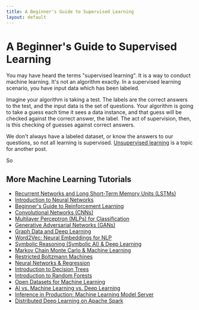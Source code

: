 ```yaml
---
title: A Beginner's Guide to Supervised Learning
layout: default
---
```


# A Beginner's Guide to Supervised Learning

You may have heard the terms "supervised learning". It is a way to conduct machine learning. It's not an algorithm exactly. In a supervised learning scenario, you have input data which has been labeled.

Imagine your algorithm is taking a test. The labels are the correct answers to the test, and the input data is the set of questions. Your algorithm is going to take a guess each time it sees a data instance, and that guess will be checked against the correct answer, the label. The act of supervision, then, is this checking of guesses against correct answers. 

We don't always have a labeled dataset, or know the answers to our questions, so not all learning is supervised. [Unsupervised learning](./unsupervised-learning.html) is a topic for another post. 

So

## <a name="resources">More Machine Learning Tutorials</a>

* [Recurrent Networks and Long Short-Term Memory Units (LSTMs)](./lstm.html)
* [Introduction to Neural Networks](./neuralnet-overview.html)
* [Beginner's Guide to Reinforcement Learning](./deepreinforcementlearning.html)
* [Convolutional Networks (CNNs)](./convolutionalnetwork.html)
* [Multilayer Perceptron (MLPs) for Classification](./multilayerperceptron.html)
* [Generative Adversarial Networks (GANs)](./generative-adversarial-network.html)
* [Graph Data and Deep Learning](./graphanalytics.html)
* [Word2Vec: Neural Embeddings for NLP](./word2vec.html)
* [Symbolic Reasoning (Symbolic AI) & Deep Learning](./symbolicreasoning.html)
* [Markov Chain Monte Carlo & Machine Learning](/markovchainmontecarlo.html)
* [Restricted Boltzmann Machines](./restrictedboltzmannmachine.html)
* [Neural Networks & Regression](./logistic-regression.html)
* [Introduction to Decision Trees](./decision-tree.html)
* [Introduction to Random Forests](./random-forest.html)
* [Open Datasets for Machine Learning](./opendata.html)
* [AI vs. Machine Learning vs. Deep Learning](./ai-machinelearning-deeplearning.html)
* [Inference in Production: Machine Learning Model Server](./machine-learning-server.html)
* [Distributed Deep Learning on Apache Spark](./spark.html)
